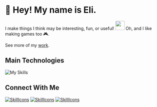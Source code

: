 # 👋 Hey! My name is Eli.

I make things I think may be interesting, fun, or useful! <img src="https://emojis.slackmojis.com/emojis/images/1531849430/4246/blob-sunglasses.gif?1531849430" width="30"/> 
Oh, and I like making games too 🎮.

See more of my [work](https://www.eliesercapillar.dev/).

## Main Technologies
![My Skills](https://skillicons.dev/icons?i=cs,dotnet,unity,vue,ts,tailwind,git,githubactions,docker)

## Connect With Me
[![SkillIcons](https://skillicons.dev/icons?i=gmail)](mailto:elieser.capillar@gmail.com)
[![SkillIcons](https://skillicons.dev/icons?i=linkedin)](https://www.linkedin.com/in/eliesercapillar/)
[![SkillIcons](https://skillicons.dev/icons?i=discord)](discordapp.com/users/eliesercapillar)
